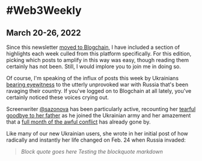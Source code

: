 #

# #Web3Weekly
## March 20-26, 2022

Since this newsletter [moved to Blogchain](), I have included a section of highlights each week culled from this platform specifically. For this edition, picking which posts to amplify in this way was easy, though reading them certainly has not been. Still, I would implore you to join me in doing so.

Of course, I'm speaking of the influx of posts this week by Ukrainians [bearing eyewitness]() to the utterly unprovoked war with Russia that's been ravaging their country. If you've logged on to Blogchain at all lately, you've certainly noticed these voices crying out.

Screenwriter [@sazonova]() has been particularly active, recounting her [tearful goodbye to her father]() as he joined the Ukrainian army and her amazement that a [full month of the awful conflict]() has already gone by.

Like many of our new Ukrainian users, she wrote in her initial post of how radically and instantly her life changed on Feb. 24 when Russia invaded:

>*Block quote goes here*
>*Testing the blockquote markdown*

<!--

There is

((Examples: Sezanova. Soldier.))

((Started with grants))((censorship resistance))

((Censorship... All of this is being... No matter what may come... It is for posterity... It cannot be erased...))

((What has ensued, first in a trickle and then in a deluge, TKTKTKT. It is raw and searing, usually with photos of both the destruction and mundane aspects of life before the war. ((Link to Masha)) Oddly, I find the latter more powerful in some ways, TKTKTKTKT))

((Examples: Masha. Vladimir. Soccery))

####What it means to us at Capsule

((Staff impetus))

((Nadim))

####9/11 TKTKTK

((Myself))

((Came out after))

((and still we kept going))

((eager to help. ))



####Echoes of World War II

((cave drawings))

I've used a lot of Google Translate this week.

Alexsandr's bio: "We live in the present, mourn for the past, and wonder about the future. This is the nature of life."

 * * *

A full rundown so far:

- **TK** []()<!-- Narratives project

- **TK** []()

- **TK** []()
- **TK** []()



<!-- Lead with Ukraine


## Blogchain highlights

In addition to the Ukraine content, TKTKTKTKT:

- **TK** []()<!-- Narratives project
- **TK** []()
- **TK** []()

## News from elsewhere

- **TK** []()
- **TK** []()
- **TK** []()

_**That’s it for now. Thanks for spending some time with #Web3Weekly today! If you would like to receive these updates in your inbox, please subscribe [here](https://w3w.news).**_

_**As ever, a quick disclaimer: This content is intended for journalistic purposes only, not as investment advice. For the latter, please DYOR and consult appropriate financial pros to make the most suitable choices for your needs.**_

_**Best wishes for a healthy and productive week ahead.**_
